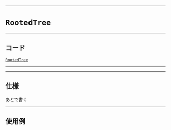 _____

# `RootedTree`

_____

## コード

[`RootedTree`](https://github.com/titan-23/Library_py/blob/main/Graph/RootedTree.py)
<!-- code=https://github.com/titan-23/Library_py/blob/main/Graph\RootedTree.py -->

_____


_____

## 仕様

あとで書く

_____

## 使用例

```python
```
